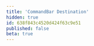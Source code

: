 ```yaml
---
title: 'CommandBar Destination'
hidden: true
id: 638f843c4520d424f63c9e51
published: false
beta: true
---
```


